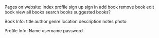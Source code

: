 Pages on website:
Index
profile
sign up
sign in
add book
remove book
edit book
view all books
search books
suggested books?

Book Info:
title
author
genre
location
description
notes
photo

Profile Info:
Name
username
password